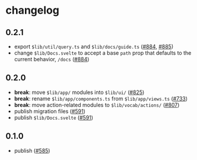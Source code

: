 # changelog

## 0.2.1

- export `$lib/util/query.ts` and `$lib/docs/guide.ts`
  ([#884](https://github.com/feltjs/felt-server/pull/884),
  [#885](https://github.com/feltjs/felt-server/pull/885))
- change `$lib/Docs.svelte` to accept a base `path` prop
  that defaults to the current behavior, `/docs`
  ([#884](https://github.com/feltjs/felt-server/pull/884))

## 0.2.0

- **break**: move `$lib/app/` modules into `$lib/ui/`
  ([#825](https://github.com/feltjs/felt-server/pull/825))
- **break**: rename `$lib/app/components.ts` from `$lib/app/views.ts`
  ([#733](https://github.com/feltjs/felt-server/pull/733))
- **break**: move action-related modules to `$lib/vocab/actions/`
  ([#807](https://github.com/feltjs/felt-server/pull/807))
- publish migration files
  ([#591](https://github.com/feltjs/felt-server/pull/591))
- publish `$lib/Docs.svelte`
  ([#591](https://github.com/feltjs/felt-server/pull/591))

## 0.1.0

- publish
  ([#585](https://github.com/feltjs/felt-server/pull/585))
